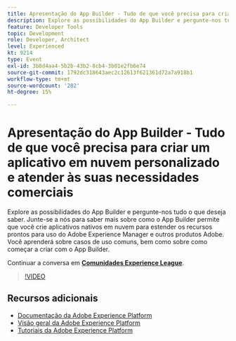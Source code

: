 ```yaml
---
title: Apresentação do App Builder - Tudo de que você precisa para criar um aplicativo em nuvem personalizado e atender às suas necessidades comerciais
description: Explore as possibilidades do App Builder e pergunte-nos tudo o que deseja saber. Junte-se a nós para saber mais sobre como o App Builder permite que você crie aplicativos nativos em nuvem para estender os recursos prontos para uso do Adobe Experience Manager e outros produtos Adobe. Você aprenderá sobre casos de uso comuns, bem como sobre como começar a criar com o App Builder.
feature: Developer Tools
topic: Development
role: Developer, Architect
level: Experienced
kt: 9214
type: Event
exl-id: 3b8d4aa4-5b2b-43b2-8cb4-3b01e2fb6e74
source-git-commit: 1792dc318643aec2c12613f621361d72a7a918b1
workflow-type: tm+mt
source-wordcount: '202'
ht-degree: 15%

---
```


# Apresentação do App Builder - Tudo de que você precisa para criar um aplicativo em nuvem personalizado e atender às suas necessidades comerciais

Explore as possibilidades do App Builder e pergunte-nos tudo o que deseja saber. Junte-se a nós para saber mais sobre como o App Builder permite que você crie aplicativos nativos em nuvem para estender os recursos prontos para uso do Adobe Experience Manager e outros produtos Adobe. Você aprenderá sobre casos de uso comuns, bem como sobre como começar a criar com o App Builder.

Continuar a conversa em **[Comunidades Experience League](https://adobe.ly/3AYeJlv)**.

>[!VIDEO](https://video.tv.adobe.com/v/337767/?quality=12&learn=on&hidetitle=true)

## Recursos adicionais

- [Documentação da Adobe Experience Platform](https://experienceleague.adobe.com/docs/experience-platform.html?lang=pt-BR)
- [Visão geral da Adobe Experience Platform](https://experienceleague.adobe.com/docs/experience-platform/landing/home.html?lang=pt-BR)
- [Tutoriais da Adobe Experience Platform](https://experienceleague.adobe.com/docs/platform-learn/tutorials/overview.html?lang=pt-BR)
